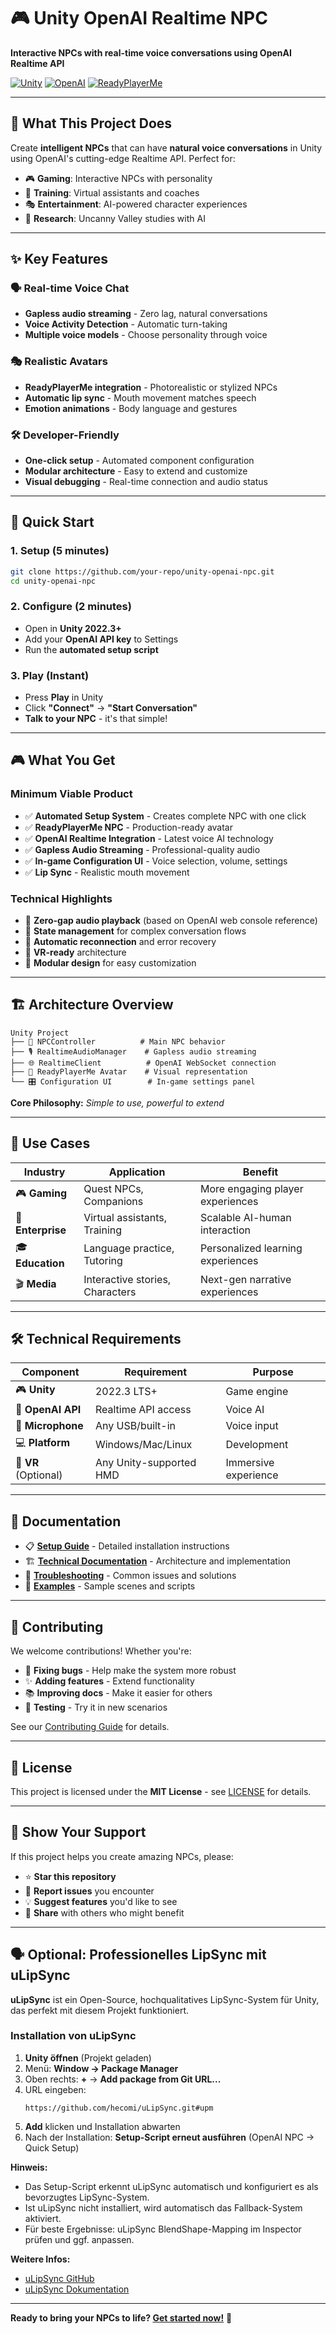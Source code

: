 # 🎮 Unity OpenAI Realtime NPC

**Interactive NPCs with real-time voice conversations using OpenAI Realtime API**

[![Unity](https://img.shields.io/badge/Unity-2022.3+-000000?logo=unity)](https://unity.com/)
[![OpenAI](https://img.shields.io/badge/OpenAI-Realtime%20API-412991?logo=openai)](https://platform.openai.com/docs/guides/realtime)
[![ReadyPlayerMe](https://img.shields.io/badge/ReadyPlayerMe-Avatars-FF6B6B)](https://readyplayer.me/)

---

## 🎯 **What This Project Does**

Create **intelligent NPCs** that can have **natural voice conversations** in Unity using OpenAI's cutting-edge Realtime API. Perfect for:

- 🎮 **Gaming**: Interactive NPCs with personality
- 🏢 **Training**: Virtual assistants and coaches  
- 🎭 **Entertainment**: AI-powered character experiences
- 🔬 **Research**: Uncanny Valley studies with AI

---

## ✨ **Key Features**

### 🗣️ **Real-time Voice Chat**
- **Gapless audio streaming** - Zero lag, natural conversations
- **Voice Activity Detection** - Automatic turn-taking
- **Multiple voice models** - Choose personality through voice

### 🎭 **Realistic Avatars** 
- **ReadyPlayerMe integration** - Photorealistic or stylized NPCs
- **Automatic lip sync** - Mouth movement matches speech
- **Emotion animations** - Body language and gestures

### 🛠️ **Developer-Friendly**
- **One-click setup** - Automated component configuration
- **Modular architecture** - Easy to extend and customize
- **Visual debugging** - Real-time connection and audio status

---

## 🚀 **Quick Start**

### 1. **Setup** (5 minutes)
```bash
git clone https://github.com/your-repo/unity-openai-npc.git
cd unity-openai-npc
```

### 2. **Configure** (2 minutes)
- Open in **Unity 2022.3+**
- Add your **OpenAI API key** to Settings
- Run the **automated setup script**

### 3. **Play** (Instant)
- Press **Play** in Unity
- Click **\"Connect\"** → **\"Start Conversation\"**
- **Talk to your NPC** - it's that simple!

---

## 🎮 **What You Get**

### **Minimum Viable Product**
- ✅ **Automated Setup System** - Creates complete NPC with one click
- ✅ **ReadyPlayerMe NPC** - Production-ready avatar
- ✅ **OpenAI Realtime Integration** - Latest voice AI technology
- ✅ **Gapless Audio Streaming** - Professional-quality audio
- ✅ **In-game Configuration UI** - Voice selection, volume, settings
- ✅ **Lip Sync** - Realistic mouth movement

### **Technical Highlights**
- 🎯 **Zero-gap audio playback** (based on OpenAI web console reference)
- 🎪 **State management** for complex conversation flows
- 🔄 **Automatic reconnection** and error recovery
- 📱 **VR-ready** architecture
- 🧩 **Modular design** for easy customization

---

## 🏗️ **Architecture Overview**

```
Unity Project
├── 🤖 NPCController          # Main NPC behavior
├── 🎙️ RealtimeAudioManager    # Gapless audio streaming  
├── 🌐 RealtimeClient          # OpenAI WebSocket connection
├── 🎨 ReadyPlayerMe Avatar    # Visual representation
└── 🎛️ Configuration UI        # In-game settings panel
```

**Core Philosophy:** *Simple to use, powerful to extend*

---

## 🎯 **Use Cases**

| **Industry** | **Application** | **Benefit** |
|-------------|----------------|-------------|
| 🎮 **Gaming** | Quest NPCs, Companions | More engaging player experiences |
| 🏢 **Enterprise** | Virtual assistants, Training | Scalable AI-human interaction |
| 🎓 **Education** | Language practice, Tutoring | Personalized learning experiences |
| 🎬 **Media** | Interactive stories, Characters | Next-gen narrative experiences |

---

## 🛠️ **Technical Requirements**

| **Component** | **Requirement** | **Purpose** |
|--------------|----------------|-------------|
| 🎮 **Unity** | 2022.3 LTS+ | Game engine |
| 🔑 **OpenAI API** | Realtime API access | Voice AI |
| 🎤 **Microphone** | Any USB/built-in | Voice input |
| 💻 **Platform** | Windows/Mac/Linux | Development |
| 🥽 **VR** (Optional) | Any Unity-supported HMD | Immersive experience |

---

## 📖 **Documentation**

- 📋 **[Setup Guide](SETUP.md)** - Detailed installation instructions
- 🏗️ **[Technical Documentation](TECHNICAL.md)** - Architecture and implementation
- 🐛 **[Troubleshooting](SETUP.md#troubleshooting)** - Common issues and solutions
- 🎯 **[Examples](Assets/Examples/)** - Sample scenes and scripts

---

## 🤝 **Contributing**

We welcome contributions! Whether you're:
- 🐛 **Fixing bugs** - Help make the system more robust
- ✨ **Adding features** - Extend functionality  
- 📚 **Improving docs** - Make it easier for others
- 🧪 **Testing** - Try it in new scenarios

See our [Contributing Guide](CONTRIBUTING.md) for details.

---

## 📄 **License**

This project is licensed under the **MIT License** - see [LICENSE](LICENSE) for details.

---

## 🌟 **Show Your Support**

If this project helps you create amazing NPCs, please:
- ⭐ **Star this repository**
- 🐛 **Report issues** you encounter  
- 💡 **Suggest features** you'd like to see
- 🔗 **Share** with others who might benefit

---

## 🗣️ Optional: Professionelles LipSync mit uLipSync

**uLipSync** ist ein Open-Source, hochqualitatives LipSync-System für Unity, das perfekt mit diesem Projekt funktioniert.

### Installation von uLipSync

1. **Unity öffnen** (Projekt geladen)
2. Menü: **Window → Package Manager**
3. Oben rechts: **+** → **Add package from Git URL...**
4. URL eingeben:
   ```
   https://github.com/hecomi/uLipSync.git#upm
   ```
5. **Add** klicken und Installation abwarten
6. Nach der Installation: **Setup-Script erneut ausführen** (OpenAI NPC → Quick Setup)

**Hinweis:**
- Das Setup-Script erkennt uLipSync automatisch und konfiguriert es als bevorzugtes LipSync-System.
- Ist uLipSync nicht installiert, wird automatisch das Fallback-System aktiviert.
- Für beste Ergebnisse: uLipSync BlendShape-Mapping im Inspector prüfen und ggf. anpassen.

**Weitere Infos:**
- [uLipSync GitHub](https://github.com/hecomi/uLipSync)
- [uLipSync Dokumentation](https://github.com/hecomi/uLipSync#readme)

---

**Ready to bring your NPCs to life? [Get started now!](SETUP.md)** 🚀
